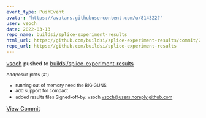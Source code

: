```yaml
---
event_type: PushEvent
avatar: "https://avatars.githubusercontent.com/u/814322?"
user: vsoch
date: 2022-03-13
repo_name: buildsi/splice-experiment-results
html_url: https://github.com/buildsi/splice-experiment-results/commit/287f219c40302b8ec64ce9db88c3726b9f2b8290
repo_url: https://github.com/buildsi/splice-experiment-results
---
```


<a href='https://github.com/vsoch' target='_blank'>vsoch</a> pushed to <a href='https://github.com/buildsi/splice-experiment-results' target='_blank'>buildsi/splice-experiment-results</a>

<small>Add/result plots (#1)

* running out of memory need the BIG GUNS
* add support for compact
* added results files
Signed-off-by: vsoch <vsoch@users.noreply.github.com></small>

<a href='https://github.com/buildsi/splice-experiment-results/commit/287f219c40302b8ec64ce9db88c3726b9f2b8290' target='_blank'>View Commit</a>